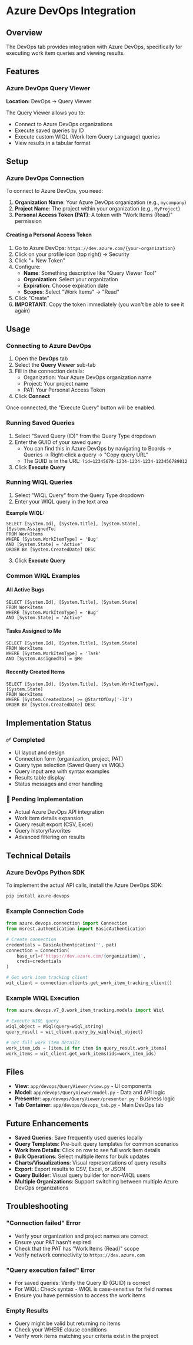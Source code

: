 # Azure DevOps Integration

## Overview

The DevOps tab provides integration with Azure DevOps, specifically for executing work item queries and viewing results.

## Features

### Azure DevOps Query Viewer

**Location:** DevOps → Query Viewer

The Query Viewer allows you to:
- Connect to Azure DevOps organizations
- Execute saved queries by ID
- Execute custom WIQL (Work Item Query Language) queries
- View results in a tabular format

## Setup

### Azure DevOps Connection

To connect to Azure DevOps, you need:

1. **Organization Name**: Your Azure DevOps organization (e.g., `mycompany`)
2. **Project Name**: The project within your organization (e.g., `MyProject`)
3. **Personal Access Token (PAT)**: A token with "Work Items (Read)" permission

#### Creating a Personal Access Token

1. Go to Azure DevOps: `https://dev.azure.com/{your-organization}`
2. Click on your profile icon (top right) → Security
3. Click "+ New Token"
4. Configure:
   - **Name**: Something descriptive like "Query Viewer Tool"
   - **Organization**: Select your organization
   - **Expiration**: Choose expiration date
   - **Scopes**: Select "Work Items" → "Read"
5. Click "Create"
6. **IMPORTANT**: Copy the token immediately (you won't be able to see it again)

## Usage

### Connecting to Azure DevOps

1. Open the **DevOps** tab
2. Select the **Query Viewer** sub-tab
3. Fill in the connection details:
   - Organization: Your Azure DevOps organization name
   - Project: Your project name
   - PAT: Your Personal Access Token
4. Click **Connect**

Once connected, the "Execute Query" button will be enabled.

### Running Saved Queries

1. Select "Saved Query (ID)" from the Query Type dropdown
2. Enter the GUID of your saved query
   - You can find this in Azure DevOps by navigating to Boards → Queries → Right-click a query → "Copy query URL"
   - The GUID is in the URL: `?id=12345678-1234-1234-1234-123456789012`
3. Click **Execute Query**

### Running WIQL Queries

1. Select "WIQL Query" from the Query Type dropdown
2. Enter your WIQL query in the text area

**Example WIQL:**
```wiql
SELECT [System.Id], [System.Title], [System.State], [System.AssignedTo]
FROM WorkItems
WHERE [System.WorkItemType] = 'Bug'
AND [System.State] = 'Active'
ORDER BY [System.CreatedDate] DESC
```

3. Click **Execute Query**

### Common WIQL Examples

#### All Active Bugs
```wiql
SELECT [System.Id], [System.Title], [System.State]
FROM WorkItems
WHERE [System.WorkItemType] = 'Bug'
AND [System.State] = 'Active'
```

#### Tasks Assigned to Me
```wiql
SELECT [System.Id], [System.Title], [System.State]
FROM WorkItems
WHERE [System.WorkItemType] = 'Task'
AND [System.AssignedTo] = @Me
```

#### Recently Created Items
```wiql
SELECT [System.Id], [System.Title], [System.WorkItemType], [System.State]
FROM WorkItems
WHERE [System.CreatedDate] >= @StartOfDay('-7d')
ORDER BY [System.CreatedDate] DESC
```

## Implementation Status

### ✅ Completed
- UI layout and design
- Connection form (organization, project, PAT)
- Query type selection (Saved Query vs WIQL)
- Query input area with syntax examples
- Results table display
- Status messages and error handling

### 🚧 Pending Implementation
- Actual Azure DevOps API integration
- Work item details expansion
- Query result export (CSV, Excel)
- Query history/favorites
- Advanced filtering on results

## Technical Details

### Azure DevOps Python SDK

To implement the actual API calls, install the Azure DevOps SDK:

```bash
pip install azure-devops
```

### Example Connection Code

```python
from azure.devops.connection import Connection
from msrest.authentication import BasicAuthentication

# Create connection
credentials = BasicAuthentication('', pat)
connection = Connection(
    base_url=f'https://dev.azure.com/{organization}',
    creds=credentials
)

# Get work item tracking client
wit_client = connection.clients.get_work_item_tracking_client()
```

### Example WIQL Execution

```python
from azure.devops.v7_0.work_item_tracking.models import Wiql

# Execute WIQL query
wiql_object = Wiql(query=wiql_string)
query_result = wit_client.query_by_wiql(wiql_object)

# Get full work item details
work_item_ids = [item.id for item in query_result.work_items]
work_items = wit_client.get_work_items(ids=work_item_ids)
```

## Files

- **View**: `app/devops/QueryViewer/view.py` - UI components
- **Model**: `app/devops/QueryViewer/model.py` - Data and API logic
- **Presenter**: `app/devops/QueryViewer/presenter.py` - Business logic
- **Tab Container**: `app/devops/devops_tab.py` - Main DevOps tab

## Future Enhancements

- **Saved Queries**: Save frequently used queries locally
- **Query Templates**: Pre-built query templates for common scenarios
- **Work Item Details**: Click on row to see full work item details
- **Bulk Operations**: Select multiple items for bulk updates
- **Charts/Visualizations**: Visual representations of query results
- **Export**: Export results to CSV, Excel, or JSON
- **Query Builder**: Visual query builder for non-WIQL users
- **Multiple Organizations**: Support switching between multiple Azure DevOps organizations

## Troubleshooting

### "Connection failed" Error
- Verify your organization and project names are correct
- Ensure your PAT hasn't expired
- Check that the PAT has "Work Items (Read)" scope
- Verify network connectivity to `https://dev.azure.com`

### "Query execution failed" Error
- For saved queries: Verify the Query ID (GUID) is correct
- For WIQL: Check syntax - WIQL is case-sensitive for field names
- Ensure you have permission to access the work items

### Empty Results
- Query might be valid but returning no items
- Check your WHERE clause conditions
- Verify work items matching your criteria exist in the project
